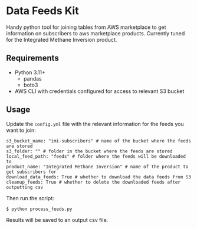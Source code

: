 # Data Feeds Kit
Handy python tool for joining tables from AWS marketplace to get information on subscribers to aws marketplace products. Currently tuned for the Integrated Methane Inversion product.

## Requirements
- Python 3.11+
    - pandas
    - boto3
- AWS CLI with credentials configured for access to relevant S3 bucket

## Usage
Update the `config.yml` file with the relevant information for the feeds you want to join:

```
s3_bucket_name: "imi-subscribers" # name of the bucket where the feeds are stored
s3_folder: "" # folder in the bucket where the feeds are stored
local_feed_path: "feeds" # folder where the feeds will be downloaded to
product_name: "Integrated Methane Inversion" # name of the product to get subscribers for
download_data_feeds: True # whether to download the data feeds from S3
cleanup_feeds: True # whether to delete the downloaded feeds after outputting csv
```

Then run the script:
```
$ python process_feeds.py
```

Results will be saved to an output csv file.